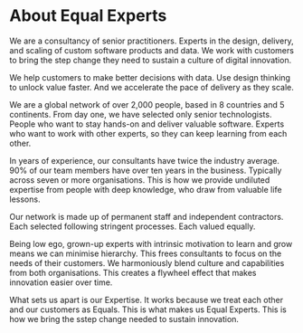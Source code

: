 # About Equal Experts

We are a consultancy of senior practitioners. Experts in the design, delivery, and scaling of custom software products and data. We work with customers to bring the step change they need to sustain a culture of digital innovation.

We help customers to make better decisions with data. Use design thinking to unlock value faster. And we accelerate the pace of delivery as they scale.

We are a global network of over 2,000 people, based in 8 countries and 5 continents.
From day one, we have selected only senior technologists. People who want to stay hands-on and deliver valuable software. Experts who want to work with other experts, so they can keep learning from each other.

In years of experience, our consultants have twice the industry average. 90% of our team members have over ten years in the business. Typically across seven or more organisations. This is how we provide undiluted expertise from people with deep knowledge, who draw from valuable life lessons.

Our network is made up of permanent staff and independent contractors. Each selected following stringent processes. Each valued equally.

Being low ego, grown-up experts with intrinsic motivation to learn and grow means we can minimise hierarchy. This frees consultants to focus on the needs of their customers. We harmoniously blend culture and capabilities from both organisations. This creates a flywheel effect that makes innovation easier over time.

What sets us apart is our Expertise. It works because we treat each other and our customers as Equals. This is what makes us Equal Experts. This is how we bring the sstep change needed to sustain innovation.
